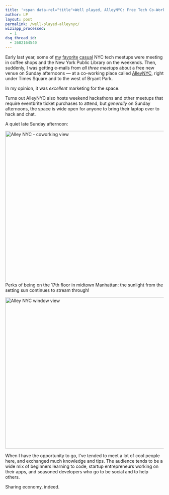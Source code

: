 ```yaml
---
title: '<span data-rel="title">Well played, AlleyNYC: Free Tech Co-Working on Sundays!</span>'
author: LP
layout: post
permalink: /well-played-alleynyc/
wiziapp_processed:
  - 1
dsq_thread_id:
  - 2602164540
---
```


<p>
  Early last year, some of <a href="http://www.meetup.com/codecrewny/" target="_blank">my</a> <a href="http://www.meetup.com/hackerhours/" target="_blank">favorite</a> <a href="http://www.meetup.com/nycpython/" target="_blank">casual</a> NYC tech meetups were meeting in coffee shops and the New York Public Library on the weekends. Then, suddenly, I was getting e-mails from <em>all three meetups </em>about a free new venue on Sunday afternoons &#8212; at a co-working place called <a href="https://www.google.com/maps/place/AlleyNYC/@40.75313,-73.989527,17z/data=!3m1!4b1!4m2!3m1!1s0x89c2511bf60bc5a9:0xb3062668f38c06a6" target="_blank">AlleyNYC</a>, right under Times Square and to the west of Bryant Park.
</p>

<p>
  In my opinion, it was <em>excellent</em> marketing for the space.
</p>

<p>
  Turns out AlleyNYC also hosts weekend hackathons and other meetups that require eventbrite ticket purchases to attend, but <em>generally</em> on Sunday afternoons, the space is wide open for anyone to bring their laptop over to hack and chat.
</p>

<p>
  A quiet late Sunday afternoon:
</p>

<p>
  <a href="http://www.thecodingdiaries.com/wp-content/uploads/2014/04/photo-2-1.jpg"><img class="alignnone size-full wp-image-627" alt="Alley NYC - coworking view" src="http://www.thecodingdiaries.com/wp-content/uploads/2014/04/photo-2-1.jpg" width="640" height="480" /></a><br /> Perks of being on the 17th floor in midtown Manhattan: the sunlight from the setting sun continues to stream through!
</p>

<p>
  <a href="http://www.thecodingdiaries.com/wp-content/uploads/2014/04/photo-1-3.jpg"><img class="alignnone size-full wp-image-626" alt="Alley NYC window view" src="http://www.thecodingdiaries.com/wp-content/uploads/2014/04/photo-1-3.jpg" width="640" height="480" /></a>
</p>

<p>
  When I have the opportunity to go, I&#8217;ve tended to meet a lot of cool people here, and exchanged much knowledge and tips. The audience tends to be a wide mix of beginners learning to code, startup entrepreneurs working on their apps, and seasoned developers who go to be social and to help others.
</p>

<p>
  Sharing economy, indeed.
</p>